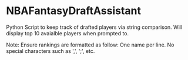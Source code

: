 # NBAFantasyDraftAssistant
Python Script to keep track of drafted players via string comparison. Will display top 10 avaialble players when prompted to.

Note: Ensure rankings are formatted as follow: One name per line. No special characters such as ',', ';', etc. 
